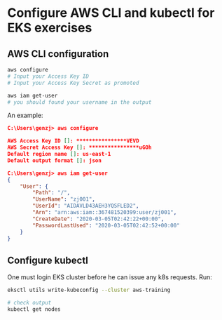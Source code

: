 # Configure AWS CLI and kubectl for EKS exercises

## AWS CLI configuration

```sh
aws configure
# Input your Access Key ID
# Input your Access Key Secret as promoted

aws iam get-user
# you should found your username in the output
```

An example:

```json
C:\Users\genzj> aws configure

AWS Access Key ID []: ****************VEVD
AWS Secret Access Key []: ****************uGOh
Default region name []: us-east-1
Default output format []: json

C:\Users\genzj> aws iam get-user
{
    "User": {
        "Path": "/",
        "UserName": "zj001",
        "UserId": "AIDAVLD43AEH3YQSFLED2",
        "Arn": "arn:aws:iam::367481520399:user/zj001",
        "CreateDate": "2020-03-05T02:42:22+00:00",
        "PasswordLastUsed": "2020-03-05T02:42:52+00:00"
    }
}
```

## Configure kubectl

One must login EKS cluster before he can issue any k8s requests. Run:

```sh
eksctl utils write-kubeconfig --cluster aws-training

# check output
kubectl get nodes
```
